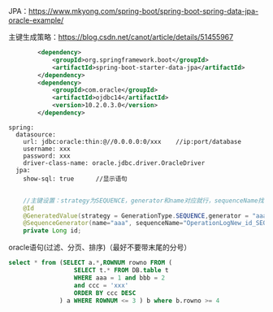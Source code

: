 JPA：https://www.mkyong.com/spring-boot/spring-boot-spring-data-jpa-oracle-example/

主键生成策略：https://blog.csdn.net/canot/article/details/51455967



```xml
		<dependency>
            <groupId>org.springframework.boot</groupId>
            <artifactId>spring-boot-starter-data-jpa</artifactId>
        </dependency>
        <dependency>
            <groupId>com.oracle</groupId>
            <artifactId>ojdbc14</artifactId>
            <version>10.2.0.3.0</version>
        </dependency>
```



```
spring: 
  datasource:
    url: jdbc:oracle:thin:@//0.0.0.0:0/xxx    //ip:port/database
    username: xxx
    password: xxx
    driver-class-name: oracle.jdbc.driver.OracleDriver
  jpa:
    show-sql: true		//显示语句
```



```java
  	
	//主键设置：strategy为SEQUENCE，generator和name对应就行，sequenceName找下原生语句，	allocationSize步长为1,数据类型一般为Long
	@Id
    @GeneratedValue(strategy = GenerationType.SEQUENCE,generator = "aaa")
    @SequenceGenerator(name="aaa", sequenceName="OperationLogNew_id_SEQ",allocationSize = 1)
    private Long id;
```



oracle语句(过滤、分页、排序)（最好不要带末尾的分号）

```sql
select * from (SELECT a.*,ROWNUM rowno FROM (
                  SELECT t.* FROM DB.table t
                  WHERE aaa = 1 and bbb = 2
                  and ccc = 'xxx'
                  ORDER BY ccc DESC
              ) a WHERE ROWNUM <= 3 ) b where b.rowno >= 4
```



